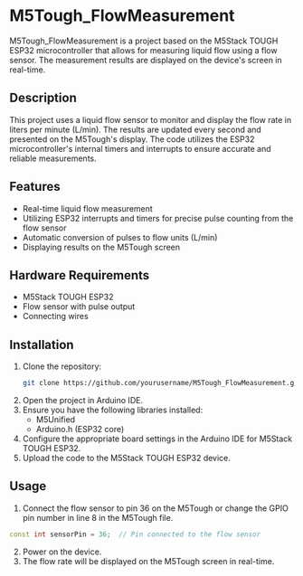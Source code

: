 # M5Tough_FlowMeasurement

M5Tough_FlowMeasurement is a project based on the M5Stack TOUGH ESP32 microcontroller that allows for measuring liquid flow using a flow sensor. The measurement results are displayed on the device's screen in real-time.

## Description

This project uses a liquid flow sensor to monitor and display the flow rate in liters per minute (L/min). The results are updated every second and presented on the M5Tough's display. The code utilizes the ESP32 microcontroller's internal timers and interrupts to ensure accurate and reliable measurements.

## Features

- Real-time liquid flow measurement
- Utilizing ESP32 interrupts and timers for precise pulse counting from the flow sensor
- Automatic conversion of pulses to flow units (L/min)
- Displaying results on the M5Tough screen

## Hardware Requirements

- M5Stack TOUGH ESP32
- Flow sensor with pulse output
- Connecting wires

## Installation

1. Clone the repository:
    ```sh
    git clone https://github.com/yourusername/M5Tough_FlowMeasurement.git
    ```
2. Open the project in Arduino IDE.
3. Ensure you have the following libraries installed:
    - M5Unified
    - Arduino.h (ESP32 core)
4. Configure the appropriate board settings in the Arduino IDE for M5Stack TOUGH ESP32.
5. Upload the code to the M5Stack TOUGH ESP32 device.

## Usage

1. Connect the flow sensor to pin 36 on the M5Tough or change the GPIO pin number in line 8 in the M5Tough file.
```cpp
const int sensorPin = 36;  // Pin connected to the flow sensor
```
2. Power on the device.
3. The flow rate will be displayed on the M5Tough screen in real-time.
